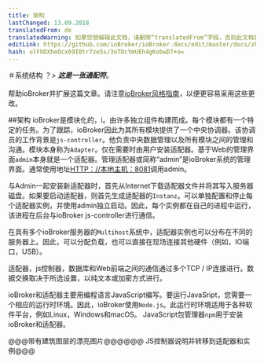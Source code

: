 ```yaml
---
title: 架构
lastChanged: 13.09.2018
translatedFrom: de
translatedWarning: 如果您想编辑此文档，请删除“translatedFrom”字段，否则此文档将再次自动翻译
editLink: https://github.com/ioBroker/ioBroker.docs/edit/master/docs/zh-cn/basics/architecture.md
hash: ulFhDXheOcx69I0tr7ze5s/3oTOcYmUEh4gKobwD7+o=
---
```

＃系统结构
？&gt; ***这是一张通配符***。 <br><br>帮助ioBroker并扩展这篇文章。请注意[ioBroker风格指南](community/styleguidedoc)，以便更容易采用这些更改。

##架构
ioBroker是模块化的，i。由许多独立组件构建而成。每个模块都有一个特定的任务。为了跟踪，ioBroker因此为其所有模块提供了一个中央协调器。该协调员的工作背景是`js-controller`。他负责中央数据管理以及所有模块之间的管理和沟通。模块本身称为`Adapter`。仅在需要时由用户安装适配器。基于Web的管理界面`admin`本身就是一个适配器。管理适配器或简称“admin”是ioBroker系统的管理界面。通常使用地址[HTTP：//本地主机：8081](http://localhost:8081)调用admin。

与Admin一起安装新适配器时，首先从Internet下载适配器文件并将其写入服务器磁盘。如果要启动适配器，则首先生成适配器的`Instanz`。可以单独配置和停止每个适配器实例，并使用admin独立启动。因此，每个实例都在自己的进程中运行，该进程在后台与ioBroker js-controller进行通信。

在具有多个ioBroker服务器的`Multihost`系统中，适配器实例也可以分布在不同的服务器上。因此，可以分配负载，也可以直接在现场连接其他硬件（例如，IO端口，USB）。

适配器，js控制器，数据库和Web前端之间的通信通过多个TCP / IP连接进行。数据交换取决于所选设置，以纯文本或加密方式进行。

ioBroker和适配器主要用编程语言JavaScript编写。要运行JavaSript，您需要一个相应的运行时环境。因此，ioBroker使用`Node.js`。此运行时环境适用于各种软件平台，例如Linux，Windows和macOS。 JavaScript包管理器`npm`用于安装ioBroker和适配器。

@@@带有建筑图层的漂亮图片@@@@@@ JS控制器说明并转移到适配器和实例@@@
